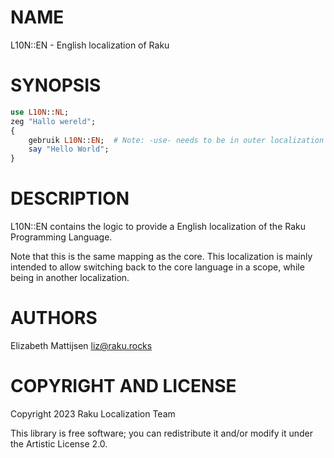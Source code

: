 NAME
====

L10N::EN - English localization of Raku

SYNOPSIS
========

```raku
use L10N::NL;
zeg "Hallo wereld";
{
    gebruik L10N::EN;  # Note: -use- needs to be in outer localization
    say "Hello World";
}
```

DESCRIPTION
===========

L10N::EN contains the logic to provide a English localization of the Raku Programming Language.

Note that this is the same mapping as the core. This localization is mainly intended to allow switching back to the core language in a scope, while being in another localization.

AUTHORS
=======

Elizabeth Mattijsen <liz@raku.rocks>

COPYRIGHT AND LICENSE
=====================

Copyright 2023 Raku Localization Team

This library is free software; you can redistribute it and/or modify it under the Artistic License 2.0.

